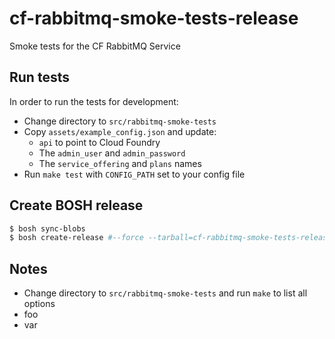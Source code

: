 # cf-rabbitmq-smoke-tests-release
Smoke tests for the CF RabbitMQ Service

## Run tests
In order to run the tests for development:
- Change directory to `src/rabbitmq-smoke-tests`
- Copy `assets/example_config.json` and update:
  - `api` to point to Cloud Foundry
  - The `admin_user` and `admin_password`
  - The `service_offering` and `plans` names
- Run `make test` with `CONFIG_PATH` set to your config file

## Create BOSH release
```bash
$ bosh sync-blobs
$ bosh create-release #--force --tarball=cf-rabbitmq-smoke-tests-release-VERSION.tgz
```

## Notes
- Change directory to `src/rabbitmq-smoke-tests` and run `make` to list all options
- foo
- var
